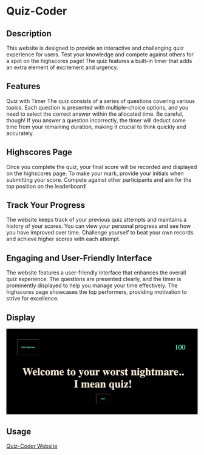 # Quiz-Coder

## Description

This website is designed to provide an interactive and challenging quiz experience for users. Test your knowledge and compete against others for a spot on the highscores page! The quiz features a built-in timer that adds an extra element of excitement and urgency.

## Features

Quiz with Timer
The quiz consists of a series of questions covering various topics. Each question is presented with multiple-choice options, and you need to select the correct answer within the allocated time. Be careful, though! If you answer a question incorrectly, the timer will deduct some time from your remaining duration, making it crucial to think quickly and accurately.

## Highscores Page

Once you complete the quiz, your final score will be recorded and displayed on the highscores page. To make your mark, provide your initials when submitting your score. Compete against other participants and aim for the top position on the leaderboard!

## Track Your Progress

The website keeps track of your previous quiz attempts and maintains a history of your scores. You can view your personal progress and see how you have improved over time. Challenge yourself to beat your own records and achieve higher scores with each attempt.

## Engaging and User-Friendly Interface

The website features a user-friendly interface that enhances the overall quiz experience. The questions are presented clearly, and the timer is prominently displayed to help you manage your time effectively. The highscores page showcases the top performers, providing motivation to strive for excellence.

## Display

![Screenshot of webpage](./Images/_Users_justinmoore_Documents_UCF_Homework_Quiz-Coder_Assets_index.html.png)

## Usage

[Quiz-Coder Website](https://justinryan8828.github.io/Quiz-Coder/)
